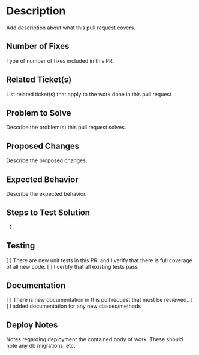# Description
Add description about what this pull request covers.

## Number of Fixes
Type of number of fixes included in this PR.

## Related Ticket(s)
List related ticket(s) that apply to the work done in this pull request

## Problem to Solve
Describe the problem(s) this pull request solves.

## Proposed Changes
Describe the proposed changes.

## Expected Behavior
Describe the expected behavior.

## Steps to Test Solution

1. 

## Testing

[ ] There are new unit tests in this PR, and I verify that there is full coverage of all new code.
[ ] I certify that all existing tests pass

## Documentation
[ ] There is new documentation in this pull request that must be reviewed..
[ ] I added documentation for any new classes/methods

## Deploy Notes
Notes regarding deployment the contained body of work.  These should note any
db migrations, etc.

